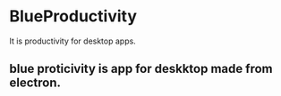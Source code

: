 # BlueProductivity
It is productivity for desktop apps. 
## blue proticivity is app for deskktop made from electron.
